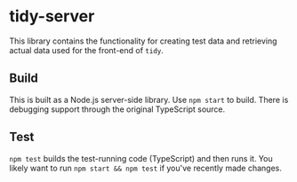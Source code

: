 # tidy-server

This library contains the functionality for creating test data and retrieving actual data used for the front-end of `tidy`.

## Build

This is built as a Node.js server-side library. Use `npm start` to build. 
There is debugging support through the original TypeScript source. 

## Test

`npm test` builds the test-running code (TypeScript) and then runs it. You likely want to run `npm start && npm test` if you've recently made changes.